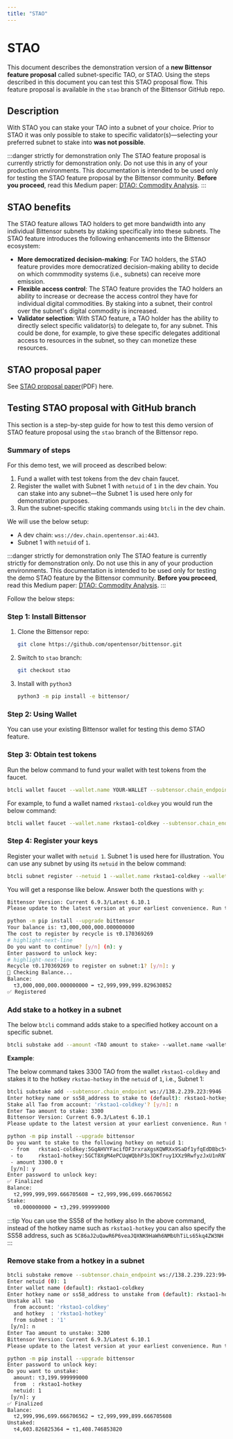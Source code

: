 ```yaml
---
title: "STAO"
---
```


# STAO

This document describes the demonstration version of a **new Bittensor feature proposal** called subnet-specific TAO, or STAO. Using the steps described in this document you can test this STAO proposal flow. This feature proposal is available in the `stao` branch of the Bittensor GitHub repo.

## Description

With STAO you can stake your TAO into a subnet of your choice. Prior to STAO it was only possible to stake to specific validator(s)&mdash;selecting your preferred subnet to stake into **was not possible**. 

:::danger strictly for demonstration only
The STAO feature proposal is currently strictly for demonstration only. Do not use this in any of your production environments. This documentation is intended to be used only for testing the STAO feature proposal by the Bittensor community. **Before you proceed**, read this Medium paper: [DTAO: Commodity Analysis](https://medium.com/@unconst/dtao-security-analysis-611bab34baef).
:::

## STAO benefits

The STAO feature allows TAO holders to get more bandwidth into any individual Bittensor subnets by staking specifically into these subnets. The STAO feature introduces the following enhancements into the Bittensor ecosystem:

- **More democratized decision-making**: For TAO holders, the STAO feature provides more democratized decision-making ability to decide on which commmodity systems (i.e., subnets) can receive more emission.
- **Flexible access control**: The STAO feature provides the TAO holders an ability to increase or decrease the access control they have for individual digital commodities. By staking into a subnet, their control over the subnet's digital commodity is increased.
- **Validator selection**: With STAO feature, a TAO holder has the ability to directly select specific validator(s) to delegate to, for any subnet. This could be done, for example, to give these specific delegates additional access to resources in the subnet, so they can monetize these resources.

## STAO proposal paper

See [STAO proposal paper](#)(PDF) here. 

## Testing STAO proposal with GitHub branch

This section is a step-by-step guide for how to test this demo version of STAO feature proposal using the `stao` branch of the Bittensor repo. 

### Summary of steps

For this demo test, we will proceed as described below:

1. Fund a wallet with test tokens from the dev chain faucet.
2. Register the wallet with Subnet 1 with `netuid` of `1` in the dev chain. You can stake into any subnet&mdash;the Subnet 1 is used here only for demonstration purposes.
3. Run the subnet-specific staking commands using `btcli` in the dev chain.

We will use the below setup:

- A dev chain: `wss://dev.chain.opentensor.ai:443`.
- Subnet 1 with `netuid` of `1`.

:::danger strictly for demonstration only
The STAO feature is currently strictly for demonstration only. Do not use this in any of your production environments. This documentation is intended to be used only for testing the demo STAO feature by the Bittensor community. **Before you proceed**, read this Medium paper: [DTAO: Commodity Analysis](https://medium.com/@unconst/dtao-security-analysis-611bab34baef).
:::

Follow the below steps:

### Step 1: Install Bittensor

1. Clone the Bittensor repo:

    ```bash
    git clone https://github.com/opentensor/bittensor.git
    ```
3. Switch to `stao` branch:

    ```bash
    git checkout stao
    ```

4. Install with `python3`

    ```bash
    python3 -m pip install -e bittensor/
    ```

### Step 2: Using Wallet

You can use your existing Bittensor wallet for testing this demo STAO feature.

### Step 3: Obtain test tokens

Run the below command to fund your wallet with test tokens from the faucet. 

```bash title="NOTE: Replace YOUR-WALLET with your wallet name"
btcli wallet faucet --wallet.name YOUR-WALLET --subtensor.chain_endpoint wss://dev.chain.opentensor.ai:443
```

For example, to fund a wallet named `rkstao1-coldkey` you would run the below command:

```bash
btcli wallet faucet --wallet.name rkstao1-coldkey --subtensor.chain_endpoint ws://138.2.239.223:9946
```

### Step 4: Register your keys

Register your wallet with `netuid 1`. Subnet 1 is used here for illustration. You can use any subnet by using its `netuid` in the below command:

```bash title="NOTE: Use the wallet you funded above"
btcli subnet register --netuid 1 --wallet.name rkstao1-coldkey --wallet.hotkey rkstao1-hotkey --subtensor.chain_endpoint ws://138.2.239.223:9946
```

You will get a response like below. Answer both the questions with `y`:

```bash
Bittensor Version: Current 6.9.3/Latest 6.10.1
Please update to the latest version at your earliest convenience. Run the following command to upgrade:

python -m pip install --upgrade bittensor
Your balance is: τ3,000,000,000.000000000
The cost to register by recycle is τ0.170369269
# highlight-next-line
Do you want to continue? [y/n] (n): y
Enter password to unlock key:
# highlight-next-line
Recycle τ0.170369269 to register on subnet:1? [y/n]: y
📡 Checking Balance...
Balance:
  τ3,000,000,000.000000000 ➡ τ2,999,999,999.829630852
✅ Registered
```

### Add stake to a hotkey in a subnet

The below `btcli` command adds stake to a specified hotkey account on a specific subnet.

```bash
btcli substake add --amount <TAO amount to stake> --wallet.name <wallet to get TAO from> --hotkey <ss58_address of the stake destination>
```

**Example**:

The below command takes 3300 TAO from the wallet `rkstao1-coldkey` and stakes it to the hotkey `rkstao-hotkey` in the `netuid` of `1`, i.e., Subnet 1:

```bash
btcli substake add --subtensor.chain_endpoint ws://138.2.239.223:9946 --netuid 1 --wallet.name rkstao1-coldkey
Enter hotkey name or ss58_address to stake to (default): rkstao1-hotkey
Stake all Tao from account: 'rkstao1-coldkey'? [y/n]: n
Enter Tao amount to stake: 3300
Bittensor Version: Current 6.9.3/Latest 6.10.1
Please update to the latest version at your earliest convenience. Run the following command to upgrade:

python -m pip install --upgrade bittensor
Do you want to stake to the following hotkey on netuid 1:
 - from   rkstao1-coldkey:5GqAHVYFacifDF3rxraXgsKQWRXx9SaDf1yfqEdDBbc5vqau
 - to     rkstao1-hotkey:5GCT8XgM4ePCUqWQbhP3s3DKfruy1XXz9RwfyzJxU1nRNThB
 - amount 3300.0 τ
 [y/n]: y
Enter password to unlock key:
✅ Finalized
Balance:
  τ2,999,999,999.666705608 ➡ τ2,999,996,699.666706562
Stake:
  τ0.000000000 ➡ τ3,299.999999000
```

:::tip You can use the SS58 of the hotkey also
In the above command, instead of the hotkey name such as `rkstao1-hotkey` you can also specify the SS58 address, such as `5C86aJ2uQawR6P6veaJQXNK9HaWh6NMbUhTiLs65kq4ZW3NH` 
:::

### Remove stake from a hotkey in a subnet

```bash
btcli substake remove --subtensor.chain_endpoint ws://138.2.239.223:9946
Enter netuid (0): 1
Enter wallet name (default): rkstao1-coldkey
Enter hotkey name or ss58_address to unstake from (default): rkstao1-hotkey
Unstake all τao
  from account: 'rkstao1-coldkey'
  and hotkey  : 'rkstao1-hotkey'
  from subnet : '1'
 [y/n]: n
Enter Tao amount to unstake: 3200
Bittensor Version: Current 6.9.3/Latest 6.10.1
Please update to the latest version at your earliest convenience. Run the following command to upgrade:

python -m pip install --upgrade bittensor
Enter password to unlock key:
Do you want to unstake:
  amount: τ3,199.999999000
  from  : rkstao1-hotkey
  netuid: 1
 [y/n]: y
✅ Finalized
Balance:
  τ2,999,996,699.666706562 ➡ τ2,999,999,899.666705608
Unstaked:
  τ4,603.826825364 ➡ τ1,408.746853820
```